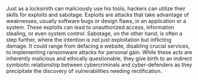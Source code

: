 
Just as a locksmith can maliciously use his tools, hackers can utilize their skills for exploits and sabotage. Exploits are attacks that take advantage of weaknesses, usually software bugs or design flaws, in an application or a system. These exploits can lead to unauthorized access, information stealing, or even system control. Sabotage, on the other hand, is often a step further, where the intention is not just exploitation but inflicting damage. It could range from defacing a website, disabling crucial services, to implementing ransomware attacks for personal gain. While these acts are inherently malicious and ethically questionable, they give birth to an indirect symbiotic relationship between cybercriminals and cyber-defenders as they precipitate the discovery of vulnerabilities needing rectification.

